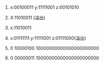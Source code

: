 1. x:00100011     y:11111001     z:00101010  
2. X:11010011    (溢出)
3. x:11010011  
4. x:01111111    y:11111001   z:01111000(溢出)

5. 0 10000100 10000000000000000000000  
6. 0 00000011 10000000000000000000000